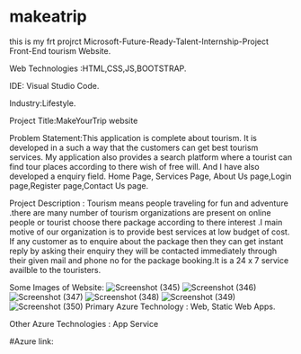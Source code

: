 # makeatrip
this is my frt projrct
Microsoft-Future-Ready-Talent-Internship-Project Front-End tourism Website.

Web Technologies :HTML,CSS,JS,BOOTSTRAP.

IDE: Visual Studio Code.

Industry:Lifestyle.

Project Title:MakeYourTrip website

Problem Statement:This application is complete about tourism. It is developed in a such a way that the customers can get best tourism services. My application also provides a search platform where a tourist can find tour places according to there wish of free will. And I have also developed a enquiry field. Home Page, Services Page, About Us page,Login page,Register page,Contact Us page.

Project Description : Tourism means people traveling for fun and adventure .there are many number of tourism organizations are present on online people or tourist choose there package according to there interest .I main motive of our organization is to provide best services at low budget of cost. If any customer as to enquire about the package then they can get instant reply by asking their enquiry they will be contacted immediately through their given mail and phone no for the package booking.It is a 24 x 7 service availble to the touristers.

Some Images of Website:
![Screenshot (345)](https://user-images.githubusercontent.com/108077892/184506973-bea8c17e-ef21-4378-b08c-f836b05601bb.png)
![Screenshot (346)](https://user-images.githubusercontent.com/108077892/184506975-123d5cb0-419d-4deb-8a6d-4ef941743485.png)
![Screenshot (347)](https://user-images.githubusercontent.com/108077892/184506976-6f781670-45c6-470e-b5aa-da70539a6f56.png)
![Screenshot (348)](https://user-images.githubusercontent.com/108077892/184506967-3a8a795b-ba2e-435f-99ef-7743c5a96618.png)
![Screenshot (349)](https://user-images.githubusercontent.com/108077892/184506970-dda8543f-0b18-4b2a-9658-ff92bc528f0d.png)
![Screenshot (350)](https://user-images.githubusercontent.com/108077892/184506972-92c1085a-c573-4491-85c9-052b3e2e04c0.png)
Primary Azure Technology : Web, Static Web Apps.

Other Azure Technologies : App Service

#Azure link:

